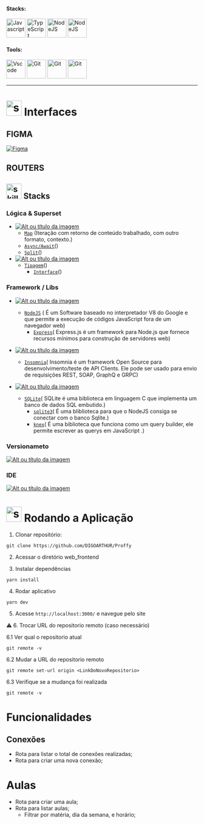 <!-- VISUALIZAR NO VSCODE  CTRL + K  V -->

<!-- BADGES https://www.youtube.com/watch?v=cRoBt6AZgjc
https://dev.to/envoy_/150-badges-for-github-pnk

BUILD BADGES
https://shields.io
ICONS
https://simpleicons.org/?q=react

EXEMPLO

 <a href="https://devdigoarthur.notion.site/Map-a87c73417a064372b122bf448f4c6ed4"> ![Alt ou título da imagem](https://img.shields.io/badge/-JavaScript-/?logo=JavaScript&logoColor=white&color=yellow)<a/>

# JavaScript - Nome que aparece na Bag
# logo=JavaScript - Muda a logo vide <https://simpleicons.org/?q=react>
# color=yellow - Define a cor da bag <https://shields.io>
# logoColor=white - Define a cor do icone
-->



  
  

 <!------------------------------------STACKS-->
#### Stacks:
<p align="left">


  
   <a href="https://github.com/braziljs/eloquente-javascript"><img  alt="Javascript"  width="50" height="50" src="https://user-images.githubusercontent.com/59892368/149663192-19043371-127c-47f0-8553-0f407c51e2c5.png"><a/>
   <a href="https://www.typescriptlang.org/"><img  alt="TypeScript"  width="50" height="50" src="https://user-images.githubusercontent.com/59892368/149662563-c86be27c-b905-4aaf-b726-fb1146465ea7.png"><a/>
    <a href="https://nodejs.org/en/"><img  alt="NodeJS"  width="50" height="50" src="https://user-images.githubusercontent.com/59892368/149663190-ed2a92d6-6853-4884-845e-e780bfc49b55.png"><a/>
      <a href="https://nodejs.org/en/"><img  alt="NodeJS"  width="50" height="50" src="https://user-images.githubusercontent.com/59892368/207572854-d78cbc3d-08a5-4319-885c-63a7b86b152b.png"><a/>
      
</p>
  


 <!------------------------------------TOOLS-->
 #### Tools:
 <a href="https://code.visualstudio.com/"><img  alt="Vscode"  width="50" height="50" src="https://user-images.githubusercontent.com/59892368/149663512-3f83da57-bdfe-4cef-bcc2-feb304a738ff.png"><a/>
 <a href="https://git-scm.com/"><img  alt="Git"  width="50" height="50" src="https://user-images.githubusercontent.com/59892368/149677999-f5947f0b-e535-4ba2-911c-1c5926045c35.png"><a/>
  <a href="https://yarnpkg.com"><img  alt="Git"  width="50" height="50" src="https://user-images.githubusercontent.com/59892368/197615074-2e78b82c-b853-455c-8920-272cf1ce6399.svg"><a/>
    <a href="https://yarnpkg.com"><img  alt="Git"  width="50" height="50" src="https://user-images.githubusercontent.com/59892368/207575706-bfbacb34-8941-4f78-ab3b-e3647c0eccba.png"><a/>  
     
<hr>
  


<!------------------------------------LAYOUT -->




# <img  alt="skills"  width="40" height="40" src="https://user-images.githubusercontent.com/59892368/149667468-f228e4e8-c2f0-474d-858d-6b9216f49b2f.png">  Interfaces <!---write here : demonstration of the application layout.  -->
## FIGMA 
<a href="https://www.figma.com/file/GHGS126t7WYjnPZdRKChJF/Proffy-Web?t=29god494M5s13sIQ-0" target="_blank"><img alt="Figma" src="https://img.shields.io/badge/figma%20-%23F24E1E.svg?&style=for-the-badge&logo=figma&logoColor=white"/></a>


    
## ROUTERS
  
  
  
  
  <!------------------------------------LIST: STACKS , LIBS & TOOLS-->

## <img  alt="skills"  width="40" height="40" src="https://user-images.githubusercontent.com/59892368/197614534-e12fb94a-b5cf-44ff-8d57-debad7299b0b.png"> Stacks <!---write here: learned concepts; -->

### Lógica & Superset 
*  <a href="https://devdigoarthur.notion.site/Map-a87c73417a064372b122bf448f4c6ed4"> ![Alt ou título da imagem](https://img.shields.io/badge/-JavaScript-/?logo=JavaScript&logoColor=white&color=yellow)<a/>
   * [`Map`](https://developer.mozilla.org/pt-BR/docs/Web/JavaScript/Reference/Global_Objects/Map) (Iteração com retorno de conteúdo trabalhado, com outro formato, contexto.)
   * [`Async/Await`]()()
   * [`Split`]()()
*  <a href="https://devdigoarthur.notion.site/Map-a87c73417a064372b122bf448f4c6ed4"> ![Alt ou título da imagem](https://img.shields.io/badge/-Typescript-/?logo=TypeScript&logoColor=white&color=blue)<a/>
   * [`Tipagem`]()()
     * [`Interface`]()()
     
     


   
### Framework / Libs 
  
* <a href="https://reactjs.org"> ![Alt ou título da imagem](https://img.shields.io/badge/-NodeJS-/?logo=Node.js&logoColor=white&color=green)<a/> 
  * [`NodeJS`](https://reactjs.org/docs/components-and-props.html) ( É um Software baseado no interpretador V8 do Google e que permite a execução de códigos JavaScript fora de um navegador web)
    * [`Express`]()( Express.js é um framework para Node.js que fornece recursos mínimos para construção de servidores web)
 
* <a href="https://developer.mozilla.org/pt-BR/docs/Web/CSS"> ![Alt ou título da imagem](https://img.shields.io/badge/-Insominia-/?logo=Insomnia&logoColor=white&color=blueviolet)<a/> 
  * [`Insomnia`](https://insomnia.rest/download)( Insomnia é um framework Open Source para desenvolvimento/teste de API Clients. Ele pode ser usado para envio de requisições REST, SOAP, GraphQ e GRPC)
     
* <a href="https://developer.mozilla.org/pt-BR/docs/Web/CSS"> ![Alt ou título da imagem](https://img.shields.io/badge/-SQLite-/?logo=SQLite&logoColor=white&color=gray)<a/> 
    * [`SQLite`](https://insomnia.rest/download)( SQLite é uma biblioteca em linguagem C que implementa um banco de dados SQL embutido.) 
      * [`sqlite3`](https://insomnia.rest/download)( É uma bliblioteca para que o NodeJS  consiga se conectar com o banco Sqlite.)  
      * [`knex`](https://insomnia.rest/download)( É uma biblioteca que funciona como um query builder, ele permite escrever as querys em JavaScript .) 
     
 ### Versionameto
 <a href="https://git-scm.com"> ![Alt ou título da imagem](https://img.shields.io/badge/-Git-/?logo=Git&logoColor=white&color=red)<a/> 
 ### IDE
 <a href="https://code.visualstudio.com"> ![Alt ou título da imagem](https://img.shields.io/badge/-VisualStudioCode-/?logo=VisualStudioCode&logoColor=white&color=informational)<a/> 
   

 
  <!------------------------------------RUN APP-->
 
 # <img  alt="skills"  width="40" height="40" src="https://user-images.githubusercontent.com/59892368/142216697-dd93272c-c614-4664-9d63-c4e4dfc3e0f3.gif"> Rodando a Aplicação
 

1. Clonar repositório:

```
git clone https://github.com/DIGOARTHUR/Proffy
```

2. Acessar o diretório web_frontend

3. Instalar dependências

```
yarn install
```

4. Rodar aplicativo

```
yarn dev
```

5. Acesse `http://localhost:3000/` e navegue pelo site

:warning: 6. Trocar URL do repositorio remoto (caso necessário)

  6.1 Ver qual o repositorio atual
```
git remote -v
```
  6.2 Mudar a URL do repositorio remoto
```
git remote set-url origin <LinkDoNovoRepositorio>
```
  6.3 Verifique se a mudança foi realizada
```
git remote -v
```










 
 




 
 






# Funcionalidades

## Conexões

- Rota para listar o total de conexões realizadas;
- Rota para criar uma nova conexão;
# Aulas

- Rota para criar uma aula;
- Rota para listar aulas;
  - Filtrar por matéria, dia da semana, e horário; 
